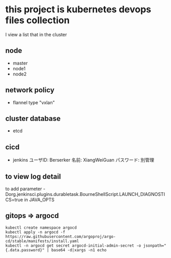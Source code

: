 # this project is kubernetes devops files collection
I view a list that in the cluster

## node
- master
- node1 
- node2 

## network policy
- flannel 
  type "vxlan"

## cluster database
- etcd 

## cicd
- jenkins
  ユーザID: Berserker
  名前: XiangWeiGuan
  パスワード: 別管理

## to view log detail

to add parameter -Dorg.jenkinsci.plugins.durabletask.BourneShellScript.LAUNCH_DIAGNOSTICS=true in JAVA_OPTS

## gitops => argocd

    kubectl create namespace argocd
    kubectl apply -n argocd -f https://raw.githubusercontent.com/argoproj/argo-cd/stable/manifests/install.yaml
    kubectl -n argocd get secret argocd-initial-admin-secret -o jsonpath="{.data.password}" | base64 -d|xargs -n1 echo


